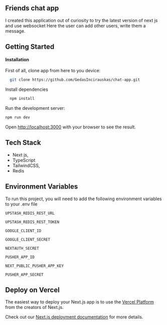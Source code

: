 ## Friends chat app

I created this application out of curiosity to try the latest version of next js and use websocket
Here the user can add other users, write them a message.

## Getting Started

#### Installation

First of all, clone app from here to you device:

```bash
  git clone https://github.com/GedasIncirauskas/chat-app.git
```

Install dependencies

```bash
  npm install
```

Run the development server:

```bash
npm run dev
```

Open [http://localhost:3000](http://localhost:3000) with your browser to see the result.

## Tech Stack

- Next js,
- TypeScript
- TailwindCSS,
- Redis

## Environment Variables

To run this project, you will need to add the following environment variables to your .env file

`UPSTASH_REDIS_REST_URL`

`UPSTASH_REDIS_REST_TOKEN`

`GOOGLE_CLIENT_ID`

`GOOGLE_CLIENT_SECRET`

`NEXTAUTH_SECRET`

`PUSHER_APP_ID`

`NEXT_PUBLIC_PUSHER_APP_KEY`

`PUSHER_APP_SECRET`

## Deploy on Vercel

The easiest way to deploy your Next.js app is to use the [Vercel Platform](https://vercel.com/new?utm_medium=default-template&filter=next.js&utm_source=create-next-app&utm_campaign=create-next-app-readme) from the creators of Next.js.

Check out our [Next.js deployment documentation](https://nextjs.org/docs/deployment) for more details.
